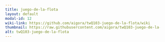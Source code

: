 ```yaml
---
title: juego-de-la-flota
layout: default
modal-id: 12
wiki-link: https://github.com/aigora/twQ103-juego-de-la-flota/wiki
thumbnail: https://raw.githubusercontent.com/aigora/twQ103-juego-de-la-flota/master/logo.png
alt: twQ103-juego-de-la-flota
---
```

